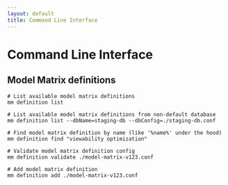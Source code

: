 ```yaml
---
layout: default
title: Command Line Interface
---
```


# <a name="command-line-interface">Command Line Interface</a>

## <a name="mmc-definition">Model Matrix definitions</a>

    # List available model matrix definitions
    mm definition list
     
    # List available model matrix definitions from non-default database
    mm definition list --dbName=staging-db --dbConfig=./staging-db.conf
    
    # Find model matrix definition by name (like '%name%' under the hood)
    mm definition find "viewability optimization"
     
    # Validate model matrix definition config
    mm definition validate ./model-matrix-v123.conf
    
    # Add model matrix definition
    mm definition add ./model-matrix-v123.conf
